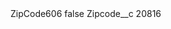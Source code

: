 <?xml version="1.0" encoding="UTF-8"?>
<CustomMetadata xmlns="http://soap.sforce.com/2006/04/metadata" xmlns:xsi="http://www.w3.org/2001/XMLSchema-instance" xmlns:xsd="http://www.w3.org/2001/XMLSchema">
    <label>ZipCode606</label>
    <protected>false</protected>
    <values>
        <field>Zipcode__c</field>
        <value xsi:type="xsd:string">20816</value>
    </values>
</CustomMetadata>
